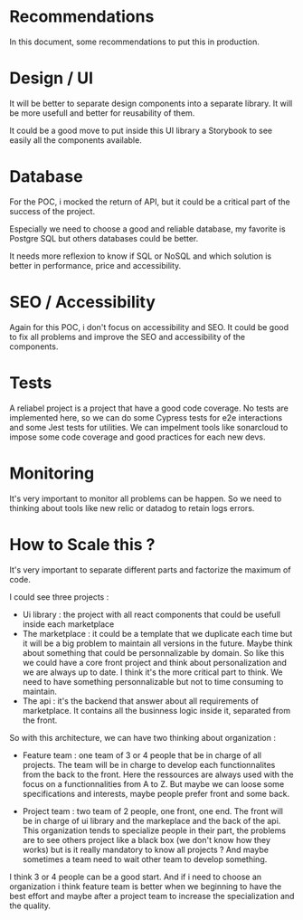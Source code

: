 # Recommendations

In this document, some recommendations to put this in production.

# Design / UI

It will be better to separate design components into a separate library. It will be more usefull and better for reusability of them.

It could be a good move to put inside this UI library a Storybook to see easily all the components available.

# Database

For the POC, i mocked the return of API, but it could be a critical part of the success of the project.

Especially we need to choose a good and reliable database, my favorite is Postgre SQL but others databases could be better.

It needs more reflexion to know if SQL or NoSQL and which solution is better in performance, price and accessibility.

# SEO / Accessibility

Again for this POC, i don't focus on accessibility and SEO. It could be good to fix all problems and improve the SEO and accessibility of the components.

# Tests

A reliabel project is a project that have a good code coverage.
No tests are implemented here, so we can do some Cypress tests for e2e interactions and some Jest tests for utilities.
We can impelment tools like sonarcloud to impose some code coverage and good practices for each new devs.

# Monitoring

It's very important to monitor all problems can be happen. So we need to thinking about tools like new relic or datadog to retain logs errors.

# How to Scale this ?

It's very important to separate different parts and factorize the maximum of code.

I could see three projects :

- Ui library : the project with all react components that could be usefull inside each marketplace
- The marketplace : it could be a template that we duplicate each time but it will be a big problem to maintain all versions in the future. Maybe think about something that could be personnalizable by domain. So like this we could have a core front project and think about personalization and we are always up to date. I think it's the more critical part to think. We need to have something personnalizable but not to time consuming to maintain.
- The api : it's the backend that answer about all requirements of marketplace. It contains all the businness logic inside it, separated from the front.

So with this architecture, we can have two thinking about organization :

- Feature team : one team of 3 or 4 people that be in charge of all projects. The team will be in charge to develop each functionnalites from the back to the front. Here the ressources are always used with the focus on a functionnalities from A to Z. But maybe we can loose some specifications and interests, maybe people prefer front and some back.

- Project team : two team of 2 people, one front, one end. The front will be in charge of ui library and the markeplace and the back of the api. This organization tends to specialize people in their part, the problems are to see others project like a black box (we don't know how they works) but is it really mandatory to know all projects ? And maybe sometimes a team need to wait other team to develop something.

I think 3 or 4 people can be a good start. And if i need to choose an organization i think feature team is better when we beginning to have the best effort and maybe after a project team to increase the specialization and the quality.
